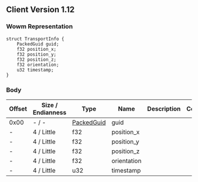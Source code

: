 ## Client Version 1.12

### Wowm Representation
```rust,ignore
struct TransportInfo {
    PackedGuid guid;
    f32 position_x;
    f32 position_y;
    f32 position_z;
    f32 orientation;
    u32 timestamp;
}
```
### Body

| Offset | Size / Endianness | Type | Name | Description | Comment |
| ------ | ----------------- | ---- | ---- | ----------- | ------- |
| 0x00 | - / - | [PackedGuid](../spec/packed-guid.md) | guid |  |  |
| - | 4 / Little | f32 | position_x |  |  |
| - | 4 / Little | f32 | position_y |  |  |
| - | 4 / Little | f32 | position_z |  |  |
| - | 4 / Little | f32 | orientation |  |  |
| - | 4 / Little | u32 | timestamp |  |  |

